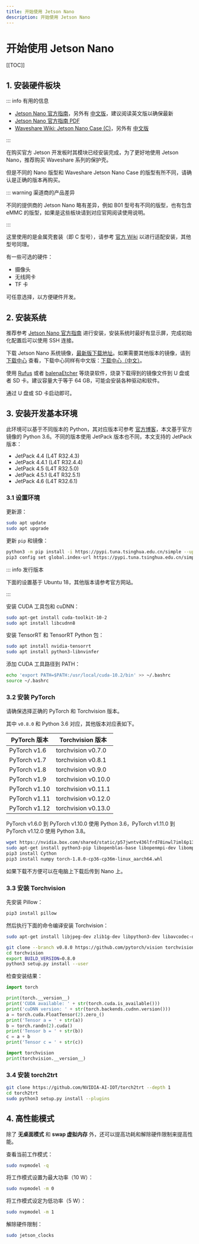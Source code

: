 ```yaml
---
title: 开始使用 Jetson Nano
description: 开始使用 Jetson Nano
---
```


# 开始使用 Jetson Nano

[[TOC]]

## 1. 安装硬件板块

::: info 有用的信息

- [Jetson Nano 官方指南](https://developer.nvidia.com/embedded/learn/get-started-jetson-nano-devkit)，另外有 [中文版](https://developer.nvidia.com/zh-cn/embedded/learn/get-started-jetson-nano-devkit)，建议阅读英文版以确保最新
- [Jetson Nano 官方指南 PDF](https://developer.nvidia.com/embedded/dlc/Jetson_Nano_Developer_Kit_User_Guide)
- [Waveshare Wiki: Jetson Nano Case (C)](https://www.waveshare.com/wiki/Jetson_Nano_Case_(C))，另外有 [中文版](https://www.waveshare.net/wiki/Jetson_Nano_Case_(C))

:::

在购买官方 Jetson 开发板时其模块已经安装完成，为了更好地使用 Jetson Nano，推荐购买 Waveshare 系列的保护壳。

但是不同的 Nano 版型和 Waveshare Jetson Nano Case 的版型有所不同，请确认是正确的版本再购买。

::: warning 渠道商的产品差异

不同的提供商的 Jetson Nano 略有差异，例如 B01 型号有不同的版型，也有包含 eMMC 的版型，如果是这些板块请到对应官网阅读使用说明。

:::

这里使用的是金属壳套装（即 C 型号），请参考 [官方 Wiki](https://www.waveshare.net/wiki/Jetson_Nano_Case_(C)) 以进行适配安装，其他型号同理。

有一些可选的硬件：
- 摄像头
- 无线网卡
- TF 卡

可任意选择，以方便硬件开发。

## 2. 安装系统

推荐参考 [Jetson Nano 官方指南](https://developer.nvidia.com/embedded/learn/get-started-jetson-nano-devkit) 进行安装，安装系统时最好有显示屏，完成初始化配置后可以使用 SSH 连接。

下载 Jetson Nano 系统镜像，[最新版下载地址](https://developer.nvidia.com/jetson-nano-sd-card-image)。如果需要其他版本的镜像，请到 [下载中心](https://developer.nvidia.com/embedded/downloads) 查看，下载中心同样有中文版：[下载中心（中文）](https://developer.nvidia.com/zh-cn/embedded/downloads)。

使用 [Rufus](https://rufus.ie/zh/) 或者 [balenaEtcher](https://www.balena.io/etcher/) 等烧录软件，烧录下载得到的镜像文件到 U 盘或者 SD 卡。建议容量大于等于 64 GB，可能会安装各种驱动和软件。

通过 U 盘或 SD 卡启动即可。

## 3. 安装开发基本环境

此环境可以基于不同版本的 Python，其对应版本可参考 [官方博客](https://forums.developer.nvidia.com/t/72048)，本文基于官方镜像的 Python 3.6。不同的版本使用 JetPack 版本也不同，本文支持的 JetPack 版本：
- JetPack 4.4 (L4T R32.4.3)
- JetPack 4.4.1 (L4T R32.4.4)
- JetPack 4.5 (L4T R32.5.0)
- JetPack 4.5.1 (L4T R32.5.1)
- JetPack 4.6 (L4T R32.6.1)

### 3.1 设置环境

更新源：

```bash
sudo apt update
sudo apt upgrade
```

更新 `pip` 和镜像：

```bash
python3 -m pip install -i https://pypi.tuna.tsinghua.edu.cn/simple --upgrade pip
pip3 config set global.index-url https://pypi.tuna.tsinghua.edu.cn/simple
```

::: info 发行版本

下面的设置基于 Ubuntu 18，其他版本请参考官方网站。

:::

安装 CUDA 工具包和 cuDNN：

```bash
sudo apt-get install cuda-toolkit-10-2
sudo apt install libcudnn8
```

安装 TensorRT 和 TensorRT Python 包：

```bash
sudo apt install nvidia-tensorrt
sudo apt install python3-libnvinfer
```

添加 CUDA 工具路径到 PATH：

```bash
echo 'export PATH=$PATH:/usr/local/cuda-10.2/bin' >> ~/.bashrc
source ~/.bashrc
```

### 3.2 安装 PyTorch

请确保选择正确的 PyTorch 和 Torchvision 版本。

其中 `v0.8.0` 和 Python 3.6 对应，其他版本对应表如下。

| PyTorch 版本  | Torchvision 版本    |
| ------------- | ------------------- |
| PyTorch v1.6  | torchvision v0.7.0  |
| PyTorch v1.7  | torchvision v0.8.1  |
| PyTorch v1.8  | torchvision v0.9.0  |
| PyTorch v1.9  | torchvision v0.10.0 |
| PyTorch v1.10 | torchvision v0.11.1 |
| PyTorch v1.11 | torchvision v0.12.0 |
| PyTorch v1.12 | torchvision v0.13.0 |

PyTorch v1.6.0 到 PyTorch v1.10.0 使用 Python 3.6，PyTorch v1.11.0 到 PyTorch v1.12.0 使用 Python 3.8。

```bash
wget https://nvidia.box.com/shared/static/p57jwntv436lfrd78inwl7iml6p13fzh.whl -O torch-1.8.0-cp36-cp36m-linux_aarch64.whl
sudo apt-get install python3-pip libopenblas-base libopenmpi-dev libomp-dev
pip3 install Cython
pip3 install numpy torch-1.8.0-cp36-cp36m-linux_aarch64.whl
```

如果下载不方便可以在电脑上下载后传到 Nano 上。

### 3.3 安装 Torchvision

先安装 Pillow：

```bash
pip3 install pillow
```

然后执行下面的命令编译安装 Torchvision：

```bash
sudo apt-get install libjpeg-dev zlib1g-dev libpython3-dev libavcodec-dev libavformat-dev libswscale-dev

git clone --branch v0.8.0 https://github.com/pytorch/vision torchvision
cd torchvision
export BUILD_VERSION=0.8.0
python3 setup.py install --user
```

检查安装结果：

```python
import torch

print(torch.__version__)
print('CUDA available: ' + str(torch.cuda.is_available()))
print('cuDNN version: ' + str(torch.backends.cudnn.version()))
a = torch.cuda.FloatTensor(2).zero_()
print('Tensor a = ' + str(a))
b = torch.randn(2).cuda()
print('Tensor b = ' + str(b))
c = a + b
print('Tensor c = ' + str(c))

import torchvision
print(torchvision.__version__)
```

### 3.4 安装 torch2trt

```bash
git clone https://github.com/NVIDIA-AI-IOT/torch2trt --depth 1
cd torch2trt
sudo python3 setup.py install --plugins
```

## 4. 高性能模式

除了 **无桌面模式** 和 **swap 虚拟内存** 外，还可以提高功耗和解除硬件限制来提高性能。

查看当前工作模式：

```bash
sudo nvpmodel -q
```

将工作模式设置为最大功率（10 W）：

```bash
sudo nvpmodel -m 0
```

将工作模式设定为低功率（5 W）：

```bash
sudo nvpmodel -m 1
```

解除硬件限制：

```bash
sudo jetson_clocks
```
